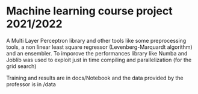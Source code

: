 # Machine learning course project 2021/2022
A Multi Layer Perceptron library and other tools like some preprocessing tools, a non linear least square regressor (Levenberg-Marquardt algorithm) and an ensembler.
To imporove the performances library like Numba and Joblib was used to exploit just in time compiling and parallelization (for the grid search)

Training and results are in docs/Notebook and the data provided by the professor is in /data
